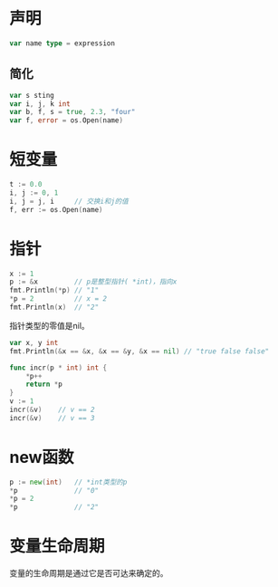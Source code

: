 # 声明
```go
var name type = expression
```

## 简化
```go
var s sting
var i, j, k int
var b, f, s = true, 2.3, "four"
var f, error = os.Open(name)
```

# 短变量
```go
t := 0.0
i, j := 0, 1
i, j = j, i     // 交换i和j的值
f, err := os.Open(name)
```

# 指针
```go
x := 1
p := &x         // p是整型指针( *int)，指向x
fmt.Println(*p) // "1"
*p = 2          // x = 2
fmt.Println(x)  // "2"
```

指针类型的零值是nil。
```go
var x, y int
fmt.Println(&x == &x, &x == &y, &x == nil) // "true false false"
```

```go
func incr(p * int) int {
    *p++
    return *p
}
v := 1
incr(&v)    // v == 2
incr(&v)    // v == 3
```

# new函数
```go
p := new(int)   // *int类型的p
*p              // "0"
*p = 2     
*p              // "2"
```

# 变量生命周期
变量的生命周期是通过它是否可达来确定的。